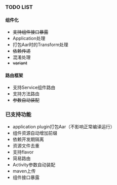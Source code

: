 ### TODO LIST

#### 组件化
- ~~支持组件接口暴露~~
- Application处理
- 打包Aar时的Transform处理
- ~~依赖传递~~
- 混淆处理
- ~~variant~~

#### 路由框架
- 支持Service组件路由
- 支持方法路由
- ~~参数自动装配~~


### 已支持功能
- application plugin打包Aar（不影响正常编译运行）
- 组件资源自动增加前缀
- 依赖开发期隔离
- 资源文件去重
- 支持flavor
- 简易路由
- Activity参数自动装配
- maven上传
- 组件接口暴露